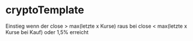 # cryptoTemplate
Einstieg wenn der close > max(letzte x Kurse)
raus bei close < max(letzte x Kurse bei Kauf) oder 1,5% erreicht
